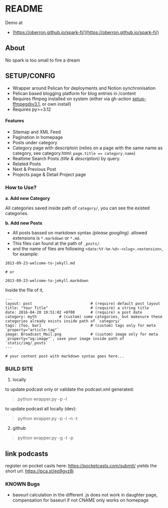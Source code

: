 # README

Demo at
* [https://oberron.github.io/spark-fi/](https://oberron.github.io/spark-fi/)


## About

No spark is too small to fire a dream


## SETUP/CONFIG

* Wrapper around Pelican for deployments and Notion synchronisation
* Pelican based blogging platform for blog entries in /content
* Requires ffmpeg installed on system (either via gh-action setup-ffmpeg@v3.1, or own install)
* Requires py>=3.12

#### Features

* Sitemap and XML Feed
* Pagination in homepage
* Posts under category
* Category page with descriptoin (relies on a page with the same name as category, see category.html: `page.title == category.name`)
* Realtime Search Posts _(title & description)_ by query.
* Related Posts
* Next & Previous Post
* Projects page & Detail Project page

### How to Use?

**a. Add new Category**

All categories saved inside path of `category/`, you can see the existed categories.

**b. Add new Posts**

* All posts bassed on markdown syntax _(please googling)_. allowed extensions is `*.markdown` or `*.md`.
* This files can found at the path of `_posts/`.
* and the name of files are following `<date:%Y-%m-%d>-<slug>.<extension>`, for example:

```
2013-09-23-welcome-to-jekyll.md

# or

2013-09-23-welcome-to-jekyll.markdown
```

Inside the file of it,

```
---
layout: post                          # (require) default post layout
title: "Your Title"                   # (require) a string title
date: 2016-04-20 19:51:02 +0700       # (require) a post date
category: myth          # (custom) some categories, but makesure these categories already exists inside path of `category/`
tags: [foo, bar]                      # (custom) tags only for meta `property="article:tag"`
image: Broadcast_Mail.png             # (custom) image only for meta `property="og:image"`, save your image inside path of `static/img/_posts`
---

# your content post with markdown syntax goes here...
```

### BUILD SITE

1. locally

to update podcast only or validate the podcast.xml generated:

> python wrapper.py -p -l

to update podcast all locally (dev):

> python wrapper.py -p -l -n -t

2. github

> python wrapper.py -g -t -p

## link podcasts

register on pocket casts here:
https://pocketcasts.com/submit/
yields the short url:
https://pca.st/eq9gyz8j


### KNOWN Bugs

* baseurl calculation in the different .js does not work in daughter page, compensation for baseurl if not CNAME only works on homepage

